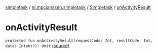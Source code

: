 [simpletask](../../index.md) / [nl.mpcjanssen.simpletask](../index.md) / [Simpletask](index.md) / [onActivityResult](.)

# onActivityResult

`protected fun onActivityResult(requestCode: Int, resultCode: Int, data: Intent?): Unit` [(source)](https://github.com/mpcjanssen/simpletask-android/blob/master/src/main/java/nl/mpcjanssen/simpletask/Simpletask.kt#L169)